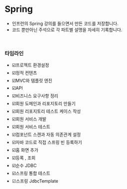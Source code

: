 # Spring 
- 인프런의 Spring 강의를 들으면서 만든 코드를 저장합니다.
- 코드 뿐만아닌 주석으로 각 파트별 설명을 자세히 기록합니다.

<br>

### 타임라인
- ☑️프로젝트 환경설정
- ☑️정적 컨텐츠
- ☑️MVC와 템플릿 엔진
- ☑️API
- ☑️비즈니스 요구사항 정리
- ☑️회원 도메인과 리포지토리 만들기
- ☑️회원 리포지토리 테스트 케이스 작성
- ☑️회원 서비스 개발
- ☑️회원 서비스 테스트
- ☑️컴포넌트 스캔과 자동 의존관계 설정
- ☑️자바 코드로 직접 스프링 빈 등록하기
- ☑️홈 화면 추가
- ☑️등록 , 조회
- ☑️순수 JDBC
- ☑️스프링 통합 테스트
- ☑스프링 JdbcTemplate